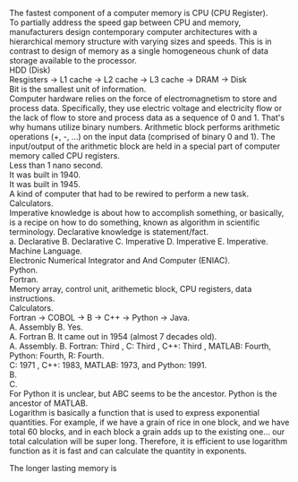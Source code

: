 The fastest component of a computer memory is CPU (CPU Register).  
To partially address the speed gap between CPU and memory, manufacturers design contemporary computer architectures with a hierarchical memory structure with varying sizes and speeds. This is in contrast to design of memory as a single homogeneous chunk of data storage available to the processor.  
HDD (Disk)  
Resgisters -> L1 cache -> L2 cache -> L3 cache -> DRAM -> Disk  
Bit is the smallest unit of information.  
Computer hardware relies on the force of electromagnetism to store and process data. Specifically, they use electric voltage and electricity flow or the lack of flow to store and process data as a sequence of 0 and 1. That's why humans utilize binary numbers. Arithmetic block performs arithmetic operations (+, -, …) on the input data (comprised of binary 0 and 1). The input/output of the arithmetic block are held in a special part of computer memory called CPU registers.  
Less than 1 nano second.  
It was built in 1940.  
It was built in 1945.  
A kind of computer that had to be rewired to perform a new task.  
Calculators.  
Imperative knowledge is about how to accomplish something, or basically, is a recipe on how to do something, known as algorithm in scientific terminology. Declarative knowledge is statement/fact.  
a. Declarative B. Declarative C. Imperative D. Imperative E. Imperative.  
Machine Language.  
Electronic Numerical Integrator and And Computer (ENIAC).    
Python.  
Fortran.  
Memory array, control unit, arithemetic block, CPU registers, data instructions.  
Calculators.  
Fortran -> COBOL -> B -> C++ -> Python -> Java.  
A. Assembly B. Yes.  
A. Fortran B. It came out in 1954 (almost 7 decades old).  
A. Assembly. B. Fortran: Third , C: Third , C++: Third , MATLAB: Fourth, Python: Fourth, R: Fourth.  
C: 1971 , C++: 1983, MATLAB: 1973, and Python: 1991.  
B.  
C.  
For Python it is unclear, but ABC seems to be the ancestor. Python is the ancestor of MATLAB.  
Logarithm is basically a function that is used to express exponential quantities. For example, if we have a grain of rice in one block, and we have total 60 blocks, and in each block a grain adds up to the existing one... our total calculation will be super long. Therefore, it is efficient to use logarithm function as it is fast and can calculate the quantity in exponents.  

The longer lasting memory is 





